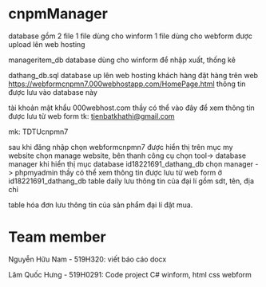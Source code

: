 # cnpmManager
database gồm 2 file 1 file dùng cho winform 1 file dùng cho webform được upload lên web hosting

manageritem_db database dùng cho winform để nhập xuất, thống kê

dathang_db.sql database up lên web hosting khách hàng đặt hàng trên web https://webformcnpmn7.000webhostapp.com/HomePage.html thông tin được lưu vào database này

tài khoản mật khẩu 000webhost.com thầy có thể vào đây để xem thông tin được lưu từ web form 
tk: tienbatkhathi@gmail.com

mk: TDTUcnpmn7

sau khi đăng nhập chọn webformcnpmn7 được hiển thị trên mục my website chọn manage website, bên thanh công cụ chọn tool-> database manager khi hiển thị mục database id18221691_dathang_db chọn manager -> phpmyadmin thầy có thể xem thông tin được lưu từ web form ở id18221691_dathang_db table daily lưu thông tin của đại lí gồm sdt, tên, địa chỉ

table hóa đơn lưu thông tin của sản phẩm đại lí đặt mua.

# Team member
Nguyễn Hữu Nam - 519H320: viết báo cáo docx

Lâm Quốc Hưng - 519H0291: Code project C# winform, html css webform
